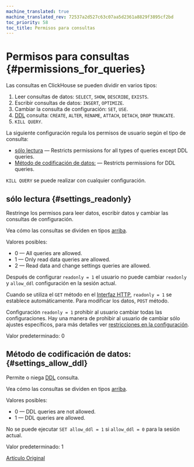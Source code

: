 ```yaml
---
machine_translated: true
machine_translated_rev: 72537a2d527c63c07aa5d2361a8829f3895cf2bd
toc_priority: 58
toc_title: Permisos para consultas
---
```


# Permisos para consultas {#permissions_for_queries}

Las consultas en ClickHouse se pueden dividir en varios tipos:

1.  Leer consultas de datos: `SELECT`, `SHOW`, `DESCRIBE`, `EXISTS`.
2.  Escribir consultas de datos: `INSERT`, `OPTIMIZE`.
3.  Cambiar la consulta de configuración: `SET`, `USE`.
4.  [DDL](https://en.wikipedia.org/wiki/Data_definition_language) consulta: `CREATE`, `ALTER`, `RENAME`, `ATTACH`, `DETACH`, `DROP` `TRUNCATE`.
5.  `KILL QUERY`.

La siguiente configuración regula los permisos de usuario según el tipo de consulta:

-   [sólo lectura](#settings_readonly) — Restricts permissions for all types of queries except DDL queries.
-   [Método de codificación de datos:](#settings_allow_ddl) — Restricts permissions for DDL queries.

`KILL QUERY` se puede realizar con cualquier configuración.

## sólo lectura {#settings_readonly}

Restringe los permisos para leer datos, escribir datos y cambiar las consultas de configuración.

Vea cómo las consultas se dividen en tipos [arriba](#permissions_for_queries).

Valores posibles:

-   0 — All queries are allowed.
-   1 — Only read data queries are allowed.
-   2 — Read data and change settings queries are allowed.

Después de configurar `readonly = 1` el usuario no puede cambiar `readonly` y `allow_ddl` configuración en la sesión actual.

Cuando se utiliza el `GET` método en el [Interfaz HTTP](../../interfaces/http.md), `readonly = 1` se establece automáticamente. Para modificar los datos, `POST` método.

Configuración `readonly = 1` prohibir al usuario cambiar todas las configuraciones. Hay una manera de prohibir al usuario
de cambiar sólo ajustes específicos, para más detalles ver [restricciones en la configuración](constraints-on-settings.md).

Valor predeterminado: 0

## Método de codificación de datos: {#settings_allow_ddl}

Permite o niega [DDL](https://en.wikipedia.org/wiki/Data_definition_language) consulta.

Vea cómo las consultas se dividen en tipos [arriba](#permissions_for_queries).

Valores posibles:

-   0 — DDL queries are not allowed.
-   1 — DDL queries are allowed.

No se puede ejecutar `SET allow_ddl = 1` si `allow_ddl = 0` para la sesión actual.

Valor predeterminado: 1

[Artículo Original](https://clickhouse.tech/docs/en/operations/settings/permissions_for_queries/) <!--hide-->
